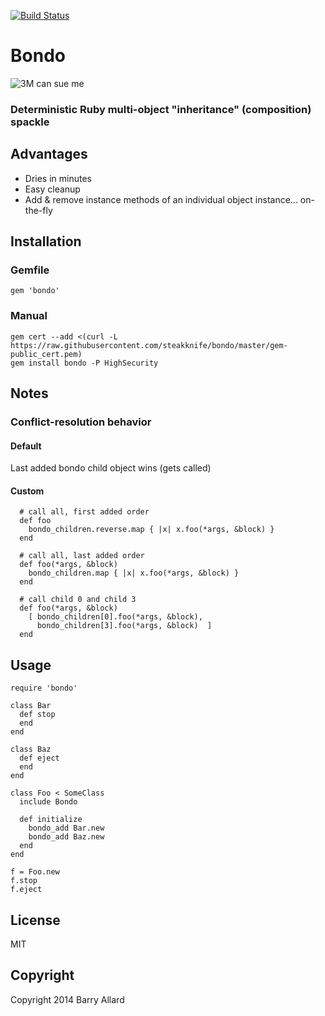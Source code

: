 [![Build Status](https://travis-ci.org/steakknife/bondo.svg)](https://travis-ci.org/steakknife/bondo)

# Bondo

![3M can sue me](https://upload.wikimedia.org/wikipedia/commons/9/92/Bondo_putty_logo.svg)

### Deterministic Ruby multi-object "inheritance" (composition) spackle

## Advantages

- Dries in minutes
- Easy cleanup
- Add & remove instance methods of an individual object instance... on-the-fly

## Installation

### Gemfile
  
    gem 'bondo'

### Manual

    gem cert --add <(curl -L https://raw.githubusercontent.com/steakknife/bondo/master/gem-public_cert.pem)
    gem install bondo -P HighSecurity

## Notes

### Conflict-resolution behavior

#### Default

Last added bondo child object wins (gets called)

#### Custom

      # call all, first added order
      def foo
        bondo_children.reverse.map { |x| x.foo(*args, &block) }
      end

      # call all, last added order
      def foo(*args, &block)
        bondo_children.map { |x| x.foo(*args, &block) }
      end

      # call child 0 and child 3
      def foo(*args, &block)
        [ bondo_children[0].foo(*args, &block),
          bondo_children[3].foo(*args, &block)  ]
      end

## Usage

    require 'bondo'

    class Bar
      def stop
      end
    end

    class Baz
      def eject
      end
    end

    class Foo < SomeClass
      include Bondo

      def initialize
        bondo_add Bar.new
        bondo_add Baz.new
      end
    end

    f = Foo.new
    f.stop
    f.eject

## License

MIT

## Copyright

Copyright 2014 Barry Allard

